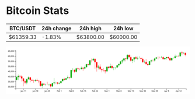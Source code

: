 # Bitcoin Stats

BTC/USDT|24h change|24h high|24h low|
|---|---|---|---|
|$61359.33|-1.83%|$63800.00|$60000.00|

<img src="./chart.svg">
